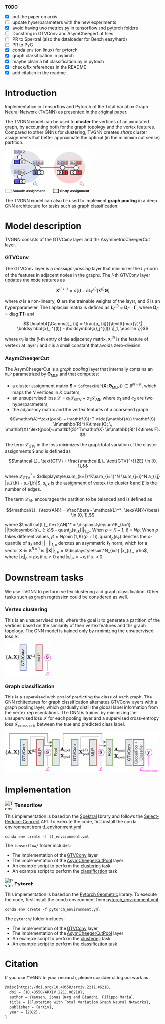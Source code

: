 **TODO**

- [x] put the paper on arxiv
- [ ] update hyperparameters with the new experiments
- [x] avoid having two metrics.py in tensorflow and pytorch folders
- [ ] Docstring in GTVConv and AsymCheegerCut files 
- [ ] PR to Spektral (also the dataloader for Bench easy/hard)
- [ ] PR to PyG
- [x] conda env (on linux) for pytorch 
- [x] graph classification in pytorch
- [x] maybe clean a bit classification.py in pytorch
- [x] check/fix references in the README
- [x] add citation in the readme

# Introduction 
Implementation in Tensorflow and Pytorch of the Total Variation Graph Neural Network (TVGNN) as presented in the [original paper](https://arxiv.org/abs/2211.06218).

The TVGNN model can be used to **cluster** the vertices of an annotated graph, by accounting both for the graph topology and the vertex features. Compared to other GNNs for clustering, TVGNN creates *sharp* cluster assignments that better approximate the optimal (in the minimum cut sense) partition.

<img align="center" width="273" height="143" src="img/sharp.png" alt="smooth and sharp clustering assignments">

The TVGNN model can also be used to implement **graph pooling** in a deep GNN architecture for tasks such as graph classification.

# Model description 
TVGNN consists of the GTVConv layer and the AsymmetricCheegerCut layer.

### GTVConv
The GTVConv layer is a *message-passing* layer that minimizes the $L_1$-norm of the features in adjacent nodes in the graphs. The $l$-th GTVConv layer updates the node features as

$$\mathbf{X}^{(l+1)}  = \sigma\left[ \left( \mathbf{I} - \delta \mathbf{L}_\Gamma^{(l)}  \right) \mathbf{X}^{(l)}\mathbf{\Theta}  \right] $$ 

where $\sigma$ is a non-lineary, $\mathbf{\Theta}$ are the trainable weights of the layer, and $\delta$ is an hyperparameter. The Laplacian matrix is defined as
$\mathbf{L}^{(l)}_ \Gamma$ = $\mathbf{D}_ \Gamma - \mathbf{\Gamma}$, where $\mathbf{D}_\Gamma = \text{diag}(\mathbf{\Gamma} \boldsymbol{1})$ and 

$$ [\mathbf{\Gamma}]_ {ij} = \frac{a_ {ij}}{\texttt{max}\{ \| \boldsymbol{x}_i^{(l)} - \boldsymbol{x}_j^{(l)}  \|_1, \epsilon \}}$$

where $a_{ij}$ is the $ij$-th entry of the adjacency matrix, $\boldsymbol{x}_i^{(l)}$ is the feature of vertex $i$ at layer $l$ and $\epsilon$ is a small constant that avoids zero-division.

### AsymCheegerCut
The AsymCheegerCut is a *graph pooling* layer that internally contains an $\texttt{MLP}$ parametrized by $\mathbf{\Theta}_\text{MLP}$ and that computes:
- a cluster assignment matrix $\mathbf{S} = \texttt{Softmax}(\texttt{MLP}(\mathbf{X}; \mathbf{\Theta}_\text{MLP})) \in \mathbb{R}^{N\times K}$, which maps the $N$ vertices in $K$ clusters,
- an unsupervised loss $\mathcal{L} = \alpha_1 \mathcal{L}_ \text{GTV} + \alpha_2 \mathcal{L}_ \text{AN}$, where $\alpha_1$ and $\alpha_2$ are two hyperparameters,
- the adjacency matrix and the vertex features of a coarsened graph

$$\mathbf{A}^\text{pool} = \mathbf{S}^T \tilde{\mathbf{A}} \mathbf{S} \in\mathbb{R}^{K\times K}; \, \mathbf{X}^\text{pool}=\mathbf{S}^T\mathbf{X} \in\mathbb{R}^{K\times F}.
$$

The term $\mathcal{L}_ \text{GTV}$ in the loss minimizes the graph total variation of the cluster assignments $\mathbf{S}$ and is defined as

$$\mathcal{L}_ \text{GTV} = \frac{\mathcal{L}_ \text{GTV}^*}{2E} \in [0, 1],$$

where $\mathcal{L}_ \text{GTV}^*$ = $\displaystyle\sum_{k=1}^K\sum_{i=1}^N \sum_{j=i}^N a_{i,j} |s_{i,k} - s_{j,k}|$, $s_{i,k}$ is the assignment of vertex $i$ to cluster $k$ and $E$ is the number of edges.

The term $\mathcal{L}_\text{AN}$ encourages the partition to be balanced and is defined as

$$\mathcal{L}_ {\text{AN}} = \frac{\beta - \mathcal{L}^*_ \text{AN}}{\beta} \in [0, 1],$$

where $\mathcal{L}_ \text{AN}^* = \displaystyle\sum^K_{k=1} ||\boldsymbol{s}_ {:,k}$ - $\text{quant}_ \rho (\boldsymbol{s}_ {:,k})||_ {1, \rho}$.
When $\rho = K-1$, $\beta = N\rho$.
When $\rho$ takes different values, $\beta = N\rho\min(1, K/(\rho+1))$. 
$\text{quant}_ \rho(\boldsymbol{s}_ k)$ denotes the $\rho$-quantile of $\boldsymbol{s}_ k$ and $||\cdot||_ {1,\rho}$ denotes an asymmetric $\ell_1$ norm, which for a vector $\boldsymbol{x} \in \mathbb{R}^{N\times 1}$ is $||\boldsymbol{x}||_ {1,\rho}$ = $\displaystyle\sum^N_{i=1} |x_{i}|_ \rho$, where $|x_i|_ \rho = \rho x_i$ if $x_i\geq 0$ and $|x_i|_ \rho = -x_i$ if  $x_i < 0$. 

# Downstream tasks
We use TVGNN to perform vertex clustering and graph classification. Other tasks such as graph regression could be considered as well.

### Vertex clustering
This is an unsupervised task, where the goal is to generate a partition of the vertices based on the similarity of their vertex features and the graph topology. The GNN model is trained only by minimizing the unsupervised loss $\mathcal{L}$.

<img align="center" width="150" height="105" src="img/clustering.png" alt="clustering architecture">

### Graph classification
This is a supervised with goal of predicting the class of each graph. The GNN rchitectures for graph classification alternates GTVConv layers with a graph pooling layer, which gradually distill the global label information from the vertex representations. The GNN is trained by minimizing the unsupervised loss $\mathcal{L}$ for each pooling layer and a supervised cross-entropy loss $\mathcal{L}_\text{cross-entr}$ between the true and predicted class label.

<img align="center" width="497" height="130" src="img/classification.png" alt="classification architecture">

# Implementation

<img align="left" width="30" height="30" src="https://upload.wikimedia.org/wikipedia/commons/2/2d/Tensorflow_logo.svg" alt="Tensorflow icon">

### Tensorflow
This implementation is based on the [Spektral](https://graphneural.network/) library and follows the [Select-Reduce-Connect](https://graphneural.network/layers/pooling/#srcpool) API.
To execute the code, first install the conda environment from [tf_environment.yml](tensorflow/tf_environment.yml)

    conda env create -f tf_environment.yml

The ``tensorflow/`` folder includes:

- The implementation of the [GTVConv](/tensorflow/GTVConv.py) layer
- The implementation of the [AsymCheegerCutPool](/tensorflow/AsymCheegerCutPool.py) layer
- An example script to perform the [clustering](/tensorflow/clustering.py) task
- An example script to perform the  [classification](/tensorflow/classification.py) task

<img align="left" width="30" height="30" src="https://upload.wikimedia.org/wikipedia/commons/1/10/PyTorch_logo_icon.svg" alt="Pytorch icon">

### Pytorch
This implementation is based on the [Pytorch Geometric](https://pytorch-geometric.readthedocs.io/) library. To execute the code, first install the conda environment from [pytorch_environment.yml](pytorch/pytorch_environment.yml)

    conda env create -f pytorch_environment.yml

The ``pytorch/`` folder includes:

- The implementation of the [GTVConv](/pytorch/GTVConv.py) layer
- The implementation of the [AsymCheegerCutPool](/pytorch/AsymCheegerCutPool.py) layer
- An example script to perform the [clustering](/pytorch/clustering.py) task
- An example script to perform the  [classification](/pytorch/classification.py) task

# Citation
If you use TVGNN in your research, please consider citing our work as

    @misc{https://doi.org/10.48550/arxiv.2211.06218,
      doi = {10.48550/ARXIV.2211.06218},
      author = {Hansen, Jonas Berg and Bianchi, Filippo Maria},
      title = {Clustering with Total Variation Graph Neural Networks},
      publisher = {arXiv},
      year = {2022},
    }

